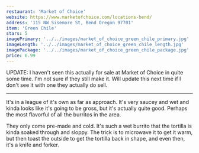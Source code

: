 ```yaml
---
restaurant: 'Market of Choice'
website: https://www.marketofchoice.com/locations-bend/
address: '115 NW Sisemore St, Bend Oregon 97701'
item: 'Green Chile'
stars: 5
imagePrimary: '../../images/market_of_choice_green_chile_primary.jpg'
imageLength: '../../images/market_of_choice_green_chile_length.jpg'
imagePackage: '../../images/market_of_choice_green_chile_package.jpg'
price: 6.99
---
```


UPDATE: I haven't seen this actually for sale at Market of Choice in quite some time. I'm not sure if they still make it. Will update this next time if I don't see it with one they actually do sell.

---

It's in a league of it's own as far as approach. It's very saucey and wet and kinda looks like it's going to be gross, but it's actually quite good. Perhaps the most flavorful of all the burritos in the area.

They only come pre-made and cold. It's such a wet burrito that the tortilla is kinda soaked through and sloppy. The trick is to microwave it to get it warm, but then toast the outside to get the tortilla back in shape, and even then, it's a knife and forker.
